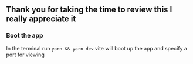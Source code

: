 ## Thank you for taking the time to review this I really appreciate it

### Boot the app

In the terminal run `yarn && yarn dev` vite will boot up the app and specify a port for viewing
